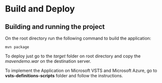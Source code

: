 # Build and Deploy

## Building and running the project
On the root directory run the following command to build the application:

```
mvn package
```

To deploy just go to the *target* folder on root directory and copy the *mavendemo.war* on the destination server.

To implement the Application on Microsoft VSTS and Microsoft Azure, go to **vsts-definitions-scripts** folder and follow the instructions.
